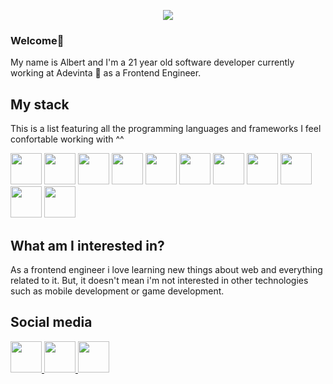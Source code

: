 
<p align="center">
  <img src="https://media1.giphy.com/media/6PHOjjCoNoM3S/giphy.gif" />
</p>

### Welcome👋
My name is Albert and I'm a 21 year old software developer currently working at Adevinta 💙 as a Frontend Engineer.

## My stack
This is a list featuring all the programming languages and frameworks I feel confortable working with ^^
<br/>

<div width="100%" display="flex" justify-content="center" align-items="center">
  <img height="50px" src="https://upload.wikimedia.org/wikipedia/commons/thumb/6/61/HTML5_logo_and_wordmark.svg/200px-HTML5_logo_and_wordmark.svg.png" />
  <img height="50px" src="https://upload.wikimedia.org/wikipedia/commons/thumb/d/d5/CSS3_logo_and_wordmark.svg/640px-CSS3_logo_and_wordmark.svg.png" />
  <img height="50px" src="https://upload.wikimedia.org/wikipedia/commons/thumb/9/99/Unofficial_JavaScript_logo_2.svg/1200px-Unofficial_JavaScript_logo_2.svg.png" />
  <img height="50px" src="https://upload.wikimedia.org/wikipedia/commons/thumb/4/4c/Typescript_logo_2020.svg/1200px-Typescript_logo_2020.svg.png" />
  <img height="50px" src="https://sass-lang.com/assets/img/styleguide/seal-color-aef0354c.png" />
  <img height="50px" src="https://upload.wikimedia.org/wikipedia/commons/thumb/4/47/React.svg/1200px-React.svg.png" />
   <img height="50px" src="https://upload.wikimedia.org/wikipedia/commons/thumb/4/44/Google-flutter-logo.svg/2560px-Google-flutter-logo.svg.png" />
   <img height="50px" src="https://midu.dev/images/tags/node.png" />
   <img height="50px" src="https://cdn-icons-png.flaticon.com/512/226/226777.png" />
   <img height="50px" src="https://upload.wikimedia.org/wikipedia/commons/thumb/e/e0/Git-logo.svg/1280px-Git-logo.svg.png" />
   <img height="50px" src="https://upload.wikimedia.org/wikipedia/commons/thumb/c/c3/Python-logo-notext.svg/1200px-Python-logo-notext.svg.png" />
</div>

## What am I interested in? 

As a frontend engineer i love learning new things about web and everything related to it. But, it doesn't mean i'm not interested in other technologies such as mobile development or game development. 

## Social media 
<a href="https://www.linkedin.com/in/albert-font-fernandez/">
  <img width="50px" src="https://cdn-icons-png.flaticon.com/512/174/174857.png"  />
</a>

<a href="https://www.twitter.com/alverd04/">
  <img width="50px" src="https://upload.wikimedia.org/wikipedia/commons/thumb/4/4f/Twitter-logo.svg/1200px-Twitter-logo.svg.png"  />
</a>

<a href="https://www.instagram.com/alverdfont/" >
  <img width="50px" src="https://1000marcas.net/wp-content/uploads/2019/11/Instagram-logo.png" />
</a>



<!--
**Alverd04/Alverd04** is a ✨ _special_ ✨ repository because its `README.md` (this file) appears on your GitHub profile.

Here are some ideas to get you started:

- 🔭 I’m currently working on ...
- 🌱 I’m currently learning ...
- 👯 I’m looking to collaborate on ...
- 🤔 I’m looking for help with ...
- 💬 Ask me about ...
- 📫 How to reach me: ...
- 😄 Pronouns: ...
- ⚡ Fun fact: ...
-->
